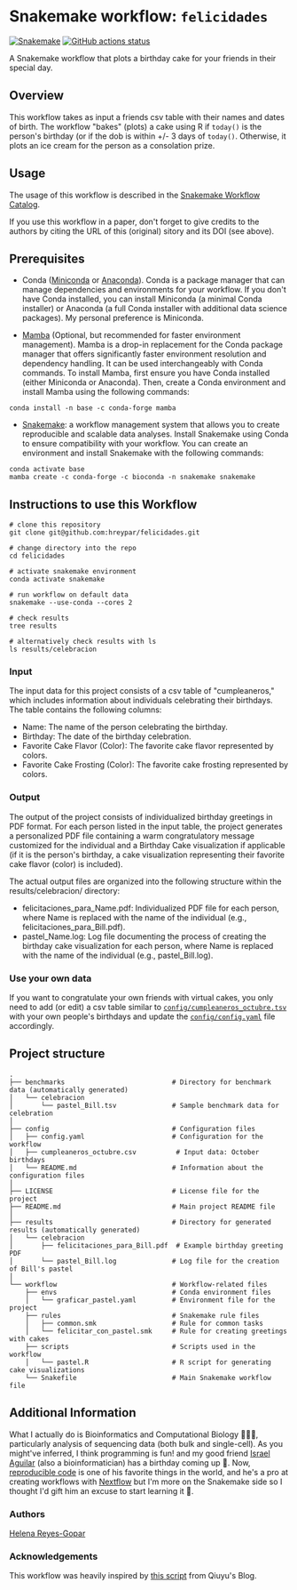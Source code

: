 # Snakemake workflow: `felicidades`

[![Snakemake](https://img.shields.io/badge/snakemake-≥6.3.0-brightgreen.svg)](https://snakemake.github.io)
[![GitHub actions status](https://github.com/<owner>/<repo>/workflows/Tests/badge.svg?branch=main)](https://github.com/<owner>/<repo>/actions?query=branch%3Amain+workflow%3ATests)


A Snakemake workflow that plots a birthday cake for your friends in their special day.

## Overview

This workflow takes as input a friends csv table with their names and dates of birth. The workflow "bakes" (plots) a cake using R if `today()` is the person's birthday (or if the dob is within +/- 3 days of `today()`. Otherwise, it plots an ice cream for the person as a consolation prize. 


## Usage

The usage of this workflow is described in the [Snakemake Workflow Catalog](https://snakemake.github.io/snakemake-workflow-catalog/?usage=<owner>%2F<repo>).

If you use this workflow in a paper, don't forget to give credits to the authors by citing the URL of this (original) <repo>sitory and its DOI (see above).

## Prerequisites

- Conda ([Miniconda](https://docs.conda.io/projects/miniconda/en/latest/) or [Anaconda](https://www.anaconda.com/download)). Conda is a package manager that can manage dependencies and environments for your workflow. If you don't have Conda installed, you can install Miniconda (a minimal Conda installer) or Anaconda (a full Conda installer with additional data science packages). My personal preference is Miniconda.

- [Mamba]( https://github.com/mamba-org/mamba) (Optional, but recommended for faster environment management). Mamba is a drop-in replacement for the Conda package manager that offers significantly faster environment resolution and dependency handling. It can be used interchangeably with Conda commands. To install Mamba, first ensure you have Conda installed (either Miniconda or Anaconda). Then, create a Conda environment and install Mamba using the following commands:

```
conda install -n base -c conda-forge mamba
```

- [Snakemake](https://snakemake.readthedocs.io/en/stable/getting_started/installation.html): a workflow management system that allows you to create reproducible and scalable data analyses. Install Snakemake using Conda to ensure compatibility with your workflow. You can create an environment and install Snakemake with the following commands:

```
conda activate base
mamba create -c conda-forge -c bioconda -n snakemake snakemake
```

## Instructions to use this Workflow

```
# clone this repository 
git clone git@github.com:hreypar/felicidades.git

# change directory into the repo
cd felicidades

# activate snakemake environment
conda activate snakemake

# run workflow on default data 
snakemake --use-conda --cores 2 

# check results
tree results 

# alternatively check results with ls
ls results/celebracion

```

### Input
The input data for this project consists of a csv table of "cumpleaneros," which includes information about individuals celebrating their birthdays. The table contains the following columns:

- Name: The name of the person celebrating the birthday.
- Birthday: The date of the birthday celebration.
- Favorite Cake Flavor (Color): The favorite cake flavor represented by colors.
- Favorite Cake Frosting (Color): The favorite cake frosting represented by colors.

### Output
The output of the project consists of individualized birthday greetings in PDF format. For each person listed in the input table, the project generates a personalized PDF file containing a warm congratulatory message customized for the individual and a Birthday Cake visualization if applicable (if it is the person's birthday, a cake visualization representing their favorite cake flavor (color) is included).

The actual output files are organized into the following structure within the results/celebracion/ directory:
- felicitaciones_para_Name.pdf: Individualized PDF file for each person, where Name is replaced with the name of the individual (e.g., felicitaciones_para_Bill.pdf).
- pastel_Name.log: Log file documenting the process of creating the birthday cake visualization for each person, where Name is replaced with the name of the individual (e.g., pastel_Bill.log).

### Use your own data

If you want to congratulate your own friends with virtual cakes, you only need to add (or edit) a csv table similar to [`config/cumpleaneros_octubre.tsv`](https://github.com/hreypar/felicidades/blob/main/config/cumpleaneros_octubre.csv) with your own people's birthdays and update the [`config/config.yaml`](https://github.com/hreypar/felicidades/blob/main/config/config.yaml) file accordingly.


## Project structure

```
.
├── benchmarks                           # Directory for benchmark data (automatically generated)
│   └── celebracion
│       └── pastel_Bill.tsv              # Sample benchmark data for celebration
│
├── config                               # Configuration files
│   ├── config.yaml                      # Configuration for the workflow
│   ├── cumpleaneros_octubre.csv          # Input data: October birthdays
│   └── README.md                        # Information about the configuration files
│
├── LICENSE                              # License file for the project
├── README.md                            # Main project README file
│
├── results                              # Directory for generated results (automatically generated)
│   └── celebracion
│       ├── felicitaciones_para_Bill.pdf  # Example birthday greeting PDF
│       └── pastel_Bill.log              # Log file for the creation of Bill's pastel
│
└── workflow                             # Workflow-related files
    ├── envs                             # Conda environment files
    │   └── graficar_pastel.yaml         # Environment file for the project
    ├── rules                            # Snakemake rule files
    │   ├── common.smk                   # Rule for common tasks
    │   └── felicitar_con_pastel.smk     # Rule for creating greetings with cakes
    ├── scripts                          # Scripts used in the workflow
    │   └── pastel.R                     # R script for generating cake visualizations
    └── Snakefile                        # Main Snakemake workflow file

```


## Additional Information

What I actually do is Bioinformatics and Computational Biology 👩🏽‍💻, particularly analysis of sequencing data (both bulk and single-cell). As you might've inferred, I think programming is fun! and my good friend [Israel Aguilar](https://github.com/Iaguilaror) (also a bioinformatician) has a birthday coming up 🎂. Now, [reproducible code](https://en.wikipedia.org/wiki/Reproducibility) is one of his favorite things in the world, and he's a pro at creating workflows with [Nextflow](https://www.nextflow.io/) but I'm more on the Snakemake side so I thought I'd gift him an excuse to start learning it 🐍.

### Authors

[Helena Reyes-Gopar](https://github.com/hreypar)


### Acknowledgements

This workflow was heavily inspired by [this script](https://qiuyiwu.github.io/2019/01/29/Birthday/) from Qiuyu's Blog.

